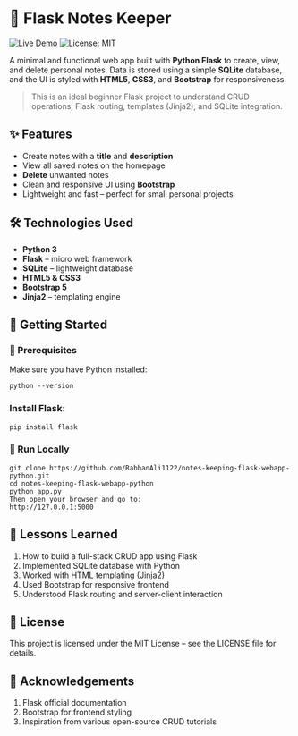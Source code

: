 # 📝 Flask Notes Keeper

[![Live Demo](https://img.shields.io/badge/Live%20Demo–Unavailable-grey)]()
![License: MIT](https://img.shields.io/badge/License-MIT-green.svg)

A minimal and functional web app built with **Python Flask** to create, view, and delete personal notes. Data is stored using a simple **SQLite** database, and the UI is styled with **HTML5**, **CSS3**, and **Bootstrap** for responsiveness.

> This is an ideal beginner Flask project to understand CRUD operations, Flask routing, templates (Jinja2), and SQLite integration.


## ✨ Features

- Create notes with a **title** and **description**
- View all saved notes on the homepage
- **Delete** unwanted notes
- Clean and responsive UI using **Bootstrap**
- Lightweight and fast – perfect for small personal projects


## 🛠️ Technologies Used

- **Python 3**
- **Flask** – micro web framework
- **SQLite** – lightweight database
- **HTML5 & CSS3**
- **Bootstrap 5**
- **Jinja2** – templating engine


## 🚀 Getting Started

### 🔧 Prerequisites

Make sure you have Python installed:
```
python --version
```
### Install Flask:
```
pip install flask
```
### 🔄 Run Locally

```
git clone https://github.com/RabbanAli1122/notes-keeping-flask-webapp-python.git
cd notes-keeping-flask-webapp-python
python app.py
Then open your browser and go to:
http://127.0.0.1:5000
```

## 🧠 Lessons Learned
1. How to build a full-stack CRUD app using Flask
2. Implemented SQLite database with Python
3. Worked with HTML templating (Jinja2)
4. Used Bootstrap for responsive frontend
5. Understood Flask routing and server-client interaction

## 📄 License
This project is licensed under the MIT License – see the LICENSE file for details.

## 🙏 Acknowledgements
1. Flask official documentation
2. Bootstrap for frontend styling
3. Inspiration from various open-source CRUD tutorials
